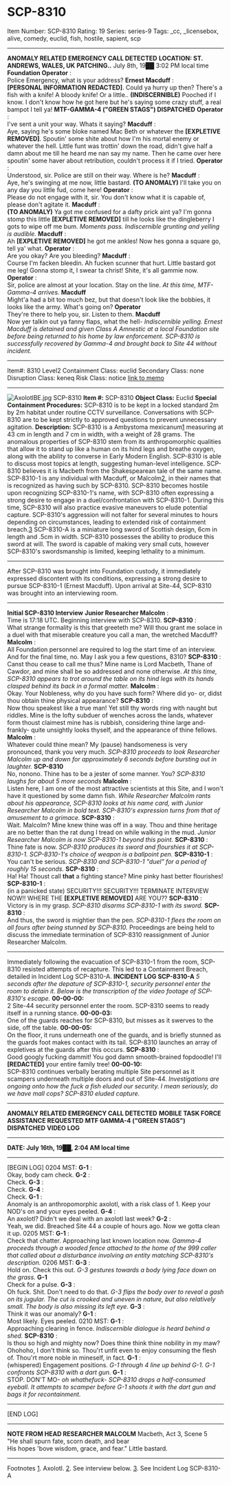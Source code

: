 # SCP-8310
Item Number: SCP-8310
Rating: 19
Series: series-9
Tags: _cc, _licensebox, alive, comedy, euclid, fish, hostile, sapient, scp

---

**ANOMALY RELATED EMERGENCY CALL DETECTED**
**LOCATION: ST. ANDREWS, WALES, UK**
**PATCHING..**
July 8th, 19██
3:02 PM local time
**Foundation Operator** :  
Police Emergency, what is your address?
**Ernest Macduff** :  
**[PERSONAL INFORMATION REDACTED]**. Could ya hurry up then? There's a fish with a knife! A bloody knife! Or a little.. **(INDISCERNIBLE)** Pooched if I know. I don't know how he got here but he's saying some crazy stuff, a real bampot I tell ya!
**MTF-GAMMA-4 ("GREEN STAGS") DISPATCHED**
**Operator** :  
I've sent a unit your way. Whats it saying?
**Macduff** :  
Aye, saying he's some bloke named Mac Beth or whatever the **[EXPLETIVE REMOVED]**. Spoutin' some shite about how I'm his mortal enemy or whatever the hell. Little funt was trottin' down the road, didn't give half a damn about me till he heard me nan say my name. Then he came over here spoutin' some haver about retribution, couldn't process it if I tried.
**Operator** :  
Understood, sir. Police are still on their way. Where is he?
**Macduff** :  
Aye, he's swinging at me now, little bastard. **(TO ANOMALY)** I'll take you on any day you little fud, come here!
**Operator** :  
Please do not engage with it, sir. You don't know what it is capable of, please don't agitate it.
**Macduff** :  
**(TO ANOMALY)** Ya got me confused for a dafty prick aint ya? I'm gonna stomp this little **[EXPLETIVE REMOVED]** till he looks like the dingleberry I gots to wipe off me bum.
_Moments pass. Indiscernible grunting and yelling is audible._
**Macduff** :  
Ah **[EXPLETIVE REMOVED]** he got me ankles! Now hes gonna a square go, tell ya' what.
**Operator** :  
Are you okay? Are you bleeding?
**Macduff** :  
Course I'm facken bleedin. Ah fucken scunner that hurt. Little bastard got me leg! Gonna stomp it, I swear ta christ! Shite, it's all gammie now.
**Operator** :  
Sir, police are almost at your location. Stay on the line.
_At this time, MTF-Gamma-4 arrives._
**Macduff**  
Might'a had a bit too much bez, but that doesn't look like the bobbies, it looks like the army. What's going on?
**Operator**  
They're there to help you, sir. Listen to them.
**Macduff**  
Now yer talkin out ya fanny flaps, what the hell-
_Indiscernible yelling._
_Ernest Macduff is detained and given Class A Amnestic at a local Foundation site before being returned to his home by law enforcement. SCP-8310 is successfully recovered by Gamma-4 and brought back to Site 44 without incident._
* * *
Item#: 8310
Level2
Containment Class:
euclid
Secondary Class:
none
Disruption Class:
keneq
Risk Class:
notice
[link to memo](/classification-committee-memo)  

* * *
![AxolotlBE.jpg](https://upload.wikimedia.org/wikipedia/commons/f/f6/AxolotlBE.jpg)
SCP-8310
**Item #:** SCP-8310
**Object Class:** Euclid
**Special Containment Procedures:** SCP-8310 is to be kept in a locked standard 2m by 2m habitat under routine CCTV surveillance. Conversations with SCP-8310 are to be kept strictly to approved questions to prevent unnecessary agitation.
**Description:** SCP-8310 is a Ambystoma mexicanum[1](javascript:;) measuring at 43 cm in length and 7 cm in width, with a weight of 28 grams.
The anomalous properties of SCP-8310 stem from its anthropomorphic qualities that allow it to stand up like a human on its hind legs and breathe oxygen, along with the ability to converse in Early Modern English. SCP-8310 is able to discuss most topics at length, suggesting human-level intelligence. SCP-8310 believes it is Macbeth from the Shakespearean tale of the same name.
SCP-8310-1 is any individual with Macduff, or Malcolm[2](javascript:;), in their names that is recognized as having such by SCP-8310. SCP-8310 becomes hostile upon recognizing SCP-8310-1's name, with SCP-8310 often expressing a strong desire to engage in a duel/confrontation with SCP-8310-1. During this time, SCP-8310 will also practice evasive maneuvers to elude potential capture. SCP-8310's aggression will not falter for several minutes to hours depending on circumstances, leading to extended risk of containment breach.[3](javascript:;)
SCP-8310-A is a miniature long sword of Scottish design, 6cm in length and .5cm in width. SCP-8310 possesses the ability to produce this sword at will. The sword is capable of making very small cuts, however SCP-8310's swordsmanship is limited, keeping lethality to a minimum.
* * *
After SCP-8310 was brought into Foundation custody, it immediately expressed discontent with its conditions, expressing a strong desire to pursue SCP-8310-1 (Ernest Macduff). Upon arrival at Site-44, SCP-8310 was brought into an interviewing room.
* * *
**Initial SCP-8310 Interview**
**Junior Researcher Malcolm** :  
Time is 17:18 UTC. Beginning interview with SCP-8310.
**SCP-8310** :  
What strange formality is this that greeteth me? Will thou grant me solace in a duel with that miserable creature you call a man, the wretched Macduff?
**Malcolm** :  
All Foundation personnel are required to log the start time of an interview. And for the final time, no. May I ask you a few questions, 8310?
**SCP-8310** :  
Canst thou cease to call me thus? Mine name is Lord Macbeth, Thane of Cawdor, and mine shall be so addressed and none otherwise.
_At this time, SCP-8310 appears to trot around the table on its hind legs with its hands clasped behind its back in a formal matter._
**Malcolm** :  
Okay. Your Nobleness, why do you have such form? Where did yo- or, didst thou obtain thine physical appearance?
**SCP-8310** :  
Now thou speakest like a true man! Yet still thy words ring with naught but riddles. Mine is the lofty subduer of wenches across the lands, whatever form thoust claimest mine has is rubbish, considering thine large and- frankly- quite unsightly looks thyself, and the appearance of thine fellows.
**Malcolm** :  
Whatever could thine mean? My (pause) handsomeness is very pronounced, thank you very much.
_SCP-8310 proceeds to look Researcher Malcolm up and down for approximately 6 seconds before bursting out in laughter._
**SCP-8310**  
No, nonono. Thine has to be a jester of some manner. You?
_SCP-8310 laughs for about 5 more seconds_
**Malcolm** :  
Listen here, I am one of the most attractive scientists at this Site, and I won't have it questioned by some damn fish.
_While Researcher Malcolm rants about his appearance, SCP-8310 looks at his name card, with Junior Researcher Malcolm in bold text. SCP-8310's expression turns from that of amusement to a grimace._
**SCP-8310** :  
Wait. Malcolm? Mine knew thine was off in a way. Thou and thine heritage are no better than the rat dung I tread on while walking in the mud.
_Junior Researcher Malcolm is now SCP-8310-1 beyond this point._
**SCP-8310** :  
Thine fate is now.
_SCP-8310 produces its sword and flourshies it at SCP-8310-1. SCP-8310-1's choice of weapon is a ballpoint pen._
**SCP-8310-1** :  
You can't be serious.
_SCP-8310 and SCP-8310-1 "duel" for a period of roughly 15 seconds._
**SCP-8310** :  
Ha! Ha! Thoust call **that** a fighting stance? Mine pinky hast better flourishes!
**SCP-8310-1** :  
(in a panicked state) SECURITY!!! SECURITY!!! TERMINATE INTERVIEW NOW!! WHERE THE **[EXPLETIVE REMOVED]** ARE YOU??
**SCP-8310** :  
Victory is in my grasp.
_SCP-8310 disarms SCP-8310-1 with its sword._
**SCP-8310** :  
And thus, the sword is mightier than the pen.
_SCP-8310-1 flees the room on all fours after being stunned by SCP-8310._
Proceedings are being held to discuss the immediate termination of SCP-8310 reassignment of Junior Researcher Malcolm.
* * *
Immediately following the evacuation of SCP-8310-1 from the room, SCP-8310 resisted attempts of recapture. This led to a Containment Breach, detailed in Incident Log SCP-8310-A.
**INCIDENT LOG SCP-8310-A**
_5 seconds after the depature of SCP-8310-1, security personnel enter the room to detain it. Below is the transcription of the video footage of SCP-8310's escape._
**00-00-00:**  
2 Site-44 security personnel enter the room. SCP-8310 seems to ready itself in a running stance.
**00-00-03:**  
One of the guards reaches for SCP-8310, but misses as it swerves to the side, off the table.
**00-00-05:**  
On the floor, it runs underneath one of the guards, and is briefly stunned as the guards foot makes contact with its tail. SCP-8310 launches an array of expletives at the guards after this occurs.
**SCP-8310** :  
Good googly fucking dammit! You god damn smooth-brained fopdoodle! I'll **[REDACTED]** your entire family tree!
**00-00-10:**  
SCP-8310 continues verbally berating multiple Site personnel as it scampers underneath multiple doors and out of Site-44.
_Investigations are ongoing onto how the fuck a fish eluded our security. I mean seriously, do we have mall cops? SCP-8310 eluded capture._
* * *
**ANOMALY RELATED EMERGENCY CALL DETECTED**
**MOBILE TASK FORCE ASSISTANCE REQUESTED**
**MTF GAMMA-4 ("GREEN STAGS") DISPATCHED**
**VIDEO LOG**
* * *
**DATE: July 16th, 19██, 2:04 AM local time**
* * *
[BEGIN LOG]
0204 MST:
**G-1** :  
Okay, body cam check.
**G-2** :  
Check.
**G-3** :  
Check.
**G-4** :  
Check.
**G-1** :  
Anomaly is an anthropomorphic axolotl, with a risk class of 1. Keep your NOD's on and your eyes peeled.
**G-4** :  
An axolotl? Didn't we deal with an axolotl last week?
**G-2** :  
Yeah, we did. Breached Site 44 a couple of hours ago. Now we gotta clean it up.
0205 MST:
**G-1** :  
Check that chatter. Approaching last known location now.
_Gamma-4 proceeds through a wooded fence attached to the home of the 999 caller that called about a disturbance involving an entity matching SCP-8310's description._
0206 MST:
**G-3** :  
Hold on. Check this out.
_G-3 gestures towards a body lying face down on the grass._
**G-1**  
Check for a pulse.
**G-3** :  
Oh fuck. Shit. Don't need to do that.
_G-3 flips the body over to reveal a gash on its jugular. The cut is crooked and uneven in nature, but also relatively small. The body is also missing its left eye._
**G-3** :  
Think it was our anomaly?
**G-1** :  
Most likely. Eyes peeled.
0210 MST:
**G-1** :  
Approaching clearing in fence.
_Indiscernible dialogue is heard behind a shed._
**SCP-8310** :  
Is thou so high and mighty now? Does thine think thine nobility in my maw? Ohohoho, I don't think so. Thou'rt unfit even to enjoy consuming the flesh of. Thou'rt more noble in mineself, in fact.
**G-1** :  
(whispered) Engagement positions.
_G-1 through 4 line up behind G-1. G-1 confronts SCP-8310 with a dart gun._
**G-1** :  
STOP. DON'T MO- _oh whathefuck-_
_SCP-8310 drops a half-consumed eyeball. It attempts to scamper before G-1 shoots it with the dart gun and bags it for recontainment._
* * *
[END LOG]
* * *
**NOTE FROM HEAD RESEARCHER MALCOLM**
Macbeth, Act 3, Scene 5  
"He shall spurn fate, scorn death, and bear  
His hopes 'bove wisdom, grace, and fear."
Little bastard.
* * *
Footnotes
[1](javascript:;). Axolotl.
[2](javascript:;). See interview below.
[3](javascript:;). See Incident Log SCP-8310-A